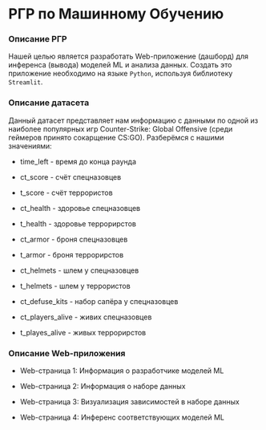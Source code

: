 # РГР по Машинному Обучению

### Описание РГР

Нашей целью является разработать Web-приложение (дашборд) для инференса (вывода) моделей ML и анализа данных. Создать это приложение необходимо на языке `Python`, используя библиотеку `Streamlit`. 

### Описание датасета

Данный датасет представляет нам информацию с данными по одной из наиболее популярных игр Counter-Strike: Global Offensive (среди геймеров принято сокарщение CS:GO). Разберёмся с нашими значениями: 

- time_left - время до конца раунда

- ct_score - счёт спецназовцев

- t_score - счёт террористов

- ct_health - здоровье спецназовцев

- t_health - здоровье террорирстов

- ct_armor - броня спецназовцев

- t_armor - броня террорирстов

- ct_helmets - шлем у спецназовцев

- t_helmets - шлем у террористов

- ct_defuse_kits - набор сапёра у спецназовцев

- ct_players_alive - живих спецназовцев

- t_playes_alive - живых террорирстов

### Описание Web-приложения

- Web-страница 1: Информация о разработчике моделей ML

- Web-страница 2: Информация о наборе данных
 
- Web-страница 3: Визуализация зависимостей в наборе данных
  
- Web-страница 4: Инференс соответствующих моделей ML
